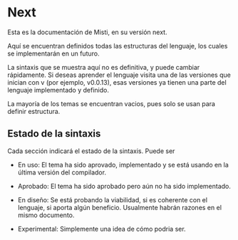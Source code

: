 # Next 

Esta es la documentación de Misti, en su versión next.

Aquí se encuentran definidos todas las estructuras del lenguaje,
los cuales se implementarán en un futuro.

La sintaxis que se muestra aquí no es definitiva, y puede cambiar rápidamente.
Si deseas aprender el lenguaje visita una de las versiones que inician con v
(por ejemplo, v0.0.13), esas versiones ya tienen una parte del lenguaje implementado
y definido.

La mayoría de los temas se encuentran vacios, pues solo se usan para definir estructura.

## Estado de la sintaxis

Cada sección indicará el estado de la sintaxis. Puede ser

- En uso:
  El tema ha sido aprovado, implementado y se está usando en la última versión del compilador.

- Aprobado:
  El tema ha sido aprobado pero aún no ha sido implementado.

- En diseño:
  Se está probando la viabilidad, si es coherente con el lenguaje, si aporta algún beneficio.
  Usualmente habrán razones en el mismo documento.

- Experimental:
  Simplemente una idea de cómo podria ser.
